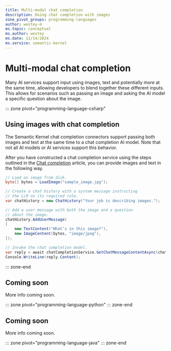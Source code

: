 ```yaml
---
title: Multi-modal chat completion
description: Doing chat completion with images
zone_pivot_groups: programming-languages
author: westey-m
ms.topic: conceptual
ms.author: westey
ms.date: 11/14/2024
ms.service: semantic-kernel
---
```


# Multi-modal chat completion

Many AI services support input using images, text and potentially more at the same time, allowing developers to blend together
these different inputs. This allows for scenarios such as passing an image and asking the AI model a specific question about
the image.

::: zone pivot="programming-language-csharp"

## Using images with chat completion

The Semantic Kernel chat completion connectors support passing both images and text at the same time to a chat completion AI model.
Note that not all AI models or AI services support this behavior.

After you have constructed a chat completion service using the steps outlined in the [Chat completion](./index.md) article,
you can provide images and text in the following way.

```csharp
// Load an image from disk.
byte[] bytes = LoadImage("sample_image.jpg");

// Create a chat history with a system message instructing
// the LLM on its required role.
var chatHistory = new ChatHistory("Your job is describing images.");

// Add a user message with both the image and a question
// about the image.
chatHistory.AddUserMessage(
[
    new TextContent("What’s in this image?"),
    new ImageContent(bytes, "image/jpeg"),
]);

// Invoke the chat completion model.
var reply = await chatCompletionService.GetChatMessageContentAsync(chatHistory);
Console.WriteLine(reply.Content);
```

::: zone-end

## Coming soon

More info coming soon.

::: zone pivot="programming-language-python"
::: zone-end

## Coming soon

More info coming soon.

::: zone pivot="programming-language-java"
::: zone-end
